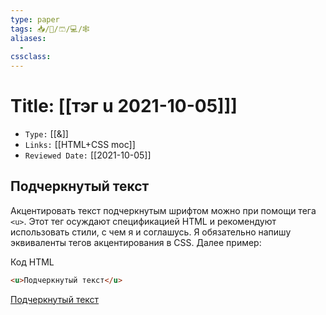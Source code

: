 ```yaml
---
type: paper
tags: 📥️/📜️/🩳/💻/🕸
aliases:
  - 
cssclass: 
---
```




# Title: **[[тэг u 2021-10-05]]]**
- `Type:` [[&]]
- `Links:` [[HTML+CSS moc]]
- `Reviewed Date:` [[2021-10-05]]


## Подчеркнутый текст

Акцентировать текст подчеркнутым шрифтом можно при помощи тега `<u>`. Этот тег осуждают спецификацией HTML и рекомендуют использовать стили, с чем я и соглашусь. Я обязательно напишу эквиваленты тегов акцентирования в CSS. Далее пример:

Код HTML

```html
<u>Подчеркнутый текст</u>
```

<u>Подчеркнутый текст</u>